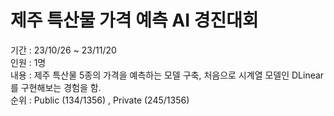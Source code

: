 # 제주 특산물 가격 예측 AI 경진대회
  
기간 : 23/10/26 ~ 23/11/20  
인원 : 1명  
내용 : 제주 특산물 5종의 가격을 예측하는 모델 구축, 처음으로 시계열 모델인 DLinear를 구현해보는 경험을 함.  
순위 : Public (134/1356) , Private (245/1356)  
